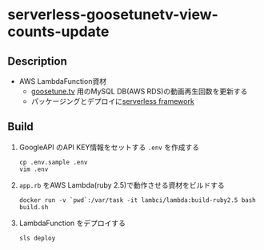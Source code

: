 # serverless-goosetunetv-view-counts-update

## Description

* AWS LambdaFunction資材
   * [goosetune.tv](http://goosetune.tv) 用のMySQL DB(AWS RDS)の動画再生回数を更新する
   * パッケージングとデプロイに[serverless framework](https://serverless.com/)

## Build

1. GoogleAPI のAPI KEY情報をセットする `.env` を作成する

   ```
   cp .env.sample .env
   vim .env
   ```

2. `app.rb` をAWS Lambda(ruby 2.5)で動作させる資材をビルドする

   ```
   docker run -v `pwd`:/var/task -it lambci/lambda:build-ruby2.5 bash build.sh
   ```

3. LambdaFunction をデプロイする

   ```
   sls deploy
   ```

